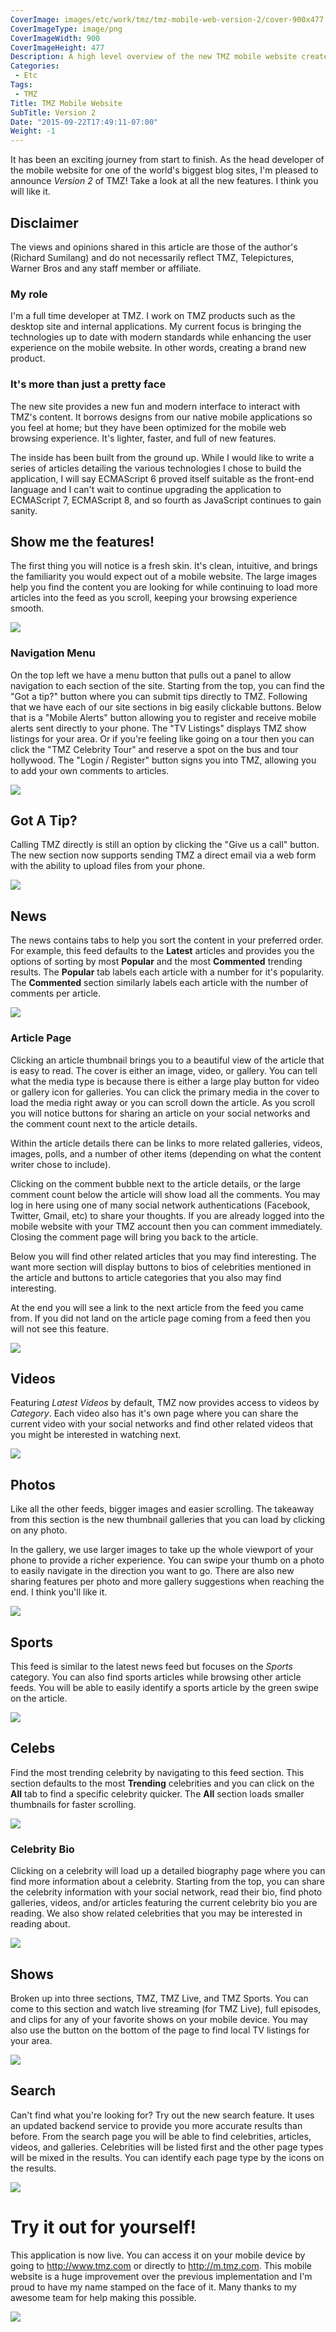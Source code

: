 ```yaml
---
CoverImage: images/etc/work/tmz/tmz-mobile-web-version-2/cover-900x477.png
CoverImageType: image/png
CoverImageWidth: 900
CoverImageHeight: 477
Description: A high level overview of the new TMZ mobile website created by Richard Sumilang.
Categories:
 - Etc
Tags:
 - TMZ
Title: TMZ Mobile Website
SubTitle: Version 2
Date: "2015-09-22T17:49:11-07:00"
Weight: -1
---
```


It has been an exciting journey from start to finish. As the head developer of
the mobile website for one of the world's biggest blog sites, I'm pleased to
announce *Version 2* of TMZ! Take a look at all the new features. I think you
will like it.


## Disclaimer

The views and opinions shared in this article are those of the author's (Richard
Sumilang) and do not necessarily reflect TMZ, Telepictures, Warner Bros and any
staff member or affiliate.

<!--more-->


### My role

I'm a full time developer at TMZ. I work on TMZ products such as the desktop
site and internal applications. My current focus is bringing the technologies up
to date with modern standards while enhancing the user experience on the mobile
website. In other words, creating a brand new product.


### It's more than just a pretty face

The new site provides a new fun and modern interface to interact with TMZ's
content. It borrows designs from our native mobile applications so you feel at
home; but they have been optimized for the mobile web browsing experience. It's
lighter, faster, and full of new features.

The inside has been built from the ground up. While I would like to write a
series of articles detailing the various technologies I chose to build the
application, I will say ECMAScript 6 proved itself suitable as the front-end
language and I can't wait to continue upgrading the application to ECMAScript 7,
ECMAScript 8, and so fourth as JavaScript continues to gain sanity.


## Show me the features!

The first thing you will notice is a fresh skin. It's clean, intuitive, and
brings the familiarity you would expect out of a mobile website. The large
images help you find the content you are looking for while continuing to load
more articles into the feed as you scroll, keeping your browsing experience
smooth.

<img src="/images/etc/work/tmz/tmz-mobile-web-version-2/homepage.png" class="center" />


### Navigation Menu

On the top left we have a menu button that pulls out a panel to allow navigation
to each section of the site. Starting from the top, you can find the "Got a tip?"
button where you can submit tips directly to TMZ. Following that we have each of
our site sections in big easily clickable buttons. Below that is a "Mobile
Alerts" button allowing you to register and receive mobile alerts sent directly
to your phone. The "TV Listings" displays TMZ show listings for your area. Or if
you're feeling like going on a tour then you can click the "TMZ Celebrity Tour"
and reserve a spot on the bus and tour hollywood. The "Login / Register" button
signs you into TMZ, allowing you to add your own comments to articles.

<img src="/images/etc/work/tmz/tmz-mobile-web-version-2/nav-menu.png" class="center" />


## Got A Tip?

Calling TMZ directly is still an option by clicking the "Give us a call" button.
The new section now supports sending TMZ a direct email via a web form with the
ability to upload files from your phone.

<img src="/images/etc/work/tmz/tmz-mobile-web-version-2/got-a-tip.gif" class="center" />


## News

The news contains tabs to help you sort the content in your preferred order. For
example, this feed defaults to the **Latest** articles and provides you the
options of sorting by most **Popular** and the most **Commented** trending
results. The **Popular** tab labels each article with a number for it's
popularity. The **Commented** section similarly labels each article with the
number of comments per article.

<img src="/images/etc/work/tmz/tmz-mobile-web-version-2/news-feed.gif" class="center" />


### Article Page

Clicking an article thumbnail brings you to a beautiful view of the article that
is easy to read. The cover is either an image, video, or gallery. You can tell
what the media type is because there is either a large play button for video or
gallery icon for galleries. You can click the primary media in the cover to load
the media right away or you can scroll down the article. As you scroll you will
notice buttons for sharing an article on your social networks and the comment
count next to the article details.

Within the article details there can be links to more related galleries, videos,
images, polls, and a number of other items (depending on what the content writer
chose to include).

Clicking on the comment bubble next to the article details, or the large comment
count below the article will show load all the comments. You may log in here
using one of many social network authentications (Facebook, Twitter, Gmail, etc)
to share your thoughts. If you are already logged into the mobile website with
your TMZ account then you can comment immediately. Closing the comment page will
bring you back to the article.

Below you will find other related articles that you may find interesting. The
want more section will display buttons to bios of celebrities mentioned in the
article and buttons to article categories that you also may find interesting.

At the end you will see a link to the next article from the feed you came from.
If you did not land on the article page coming from a feed then you will not see
this feature.

<img src="/images/etc/work/tmz/tmz-mobile-web-version-2/article-page.gif" class="center" />


## Videos

Featuring *Latest Videos* by default, TMZ now provides access to videos by
*Category*. Each video also has it's own page where you can share the current
video with your social networks and find other related videos that you might be
interested in watching next.

<img src="/images/etc/work/tmz/tmz-mobile-web-version-2/video-latest.png" class="center" />

## Photos

Like all the other feeds, bigger images and easier scrolling. The takeaway from
this section is the new thumbnail galleries that you can load by clicking on any
photo.

In the gallery, we use larger images to take up the whole viewport of your phone
to provide a richer experience. You can swipe your thumb on a photo to easily
navigate in the direction you want to go. There are also new sharing features
per photo and more gallery suggestions when reaching the end. I think you'll
like it.

<img src="/images/etc/work/tmz/tmz-mobile-web-version-2/photo-galleries.gif" class="center" />


## Sports

This feed is similar to the latest news feed but focuses on the *Sports*
category. You can also find sports articles while browsing other article feeds.
You will be able to easily identify a sports article by the green swipe on the
article.

<img src="/images/etc/work/tmz/tmz-mobile-web-version-2/tmz-sports.png" class="center" />


## Celebs

Find the most trending celebrity by navigating to this feed section. This section
defaults to the most **Trending** celebrities and you can click on the **All**
tab to find a specific celebrity quicker. The **All** section loads smaller
thumbnails for faster scrolling.

<img src="/images/etc/work/tmz/tmz-mobile-web-version-2/celebs.gif" class="center" />


### Celebrity Bio

Clicking on a celebrity will load up a detailed biography page where you can
find more information about a celebrity. Starting from the top, you can share the
celebrity information with your social network, read their bio, find photo
galleries, videos, and/or articles featuring the current celebrity bio you are
reading. We also show related celebrities that you may be interested in
reading about.

<img src="/images/etc/work/tmz/tmz-mobile-web-version-2/celeb-bio.gif" class="center" />


## Shows

Broken up into three sections, TMZ, TMZ Live, and TMZ Sports. You can come to
this section and watch live streaming (for TMZ Live), full episodes, and clips
for any of your favorite shows on your mobile device. You may also use the
button on the bottom of the page to find local TV listings for your area.

<img src="/images/etc/work/tmz/tmz-mobile-web-version-2/shows.gif" class="center" />


## Search

Can't find what you're looking for? Try out the new search feature. It uses an
updated backend service to provide you more accurate results than before. From
the search page you will be able to find celebrities, articles, videos, and
galleries. Celebrities will be listed first and the other page types will be
mixed in the results. You can identify each page type by the icons on the
results.

<img src="/images/etc/work/tmz/tmz-mobile-web-version-2/search-dave.gif" class="center" />


# Try it out for yourself!

This application is now live. You can access it on your mobile device by going to
http://www.tmz.com or directly to http://m.tmz.com. This mobile website is a
huge improvement over the previous implementation and I'm proud to have my name
stamped on the face of it. Many thanks to my awesome team for help making this
possible.

<img src="/images/etc/work/tmz/tmz-mobile-web-version-2/tmz-logo.png" class="center" />
